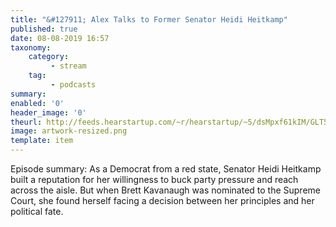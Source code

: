 ```yaml
---
title: "&#127911; Alex Talks to Former Senator Heidi Heitkamp"
published: true
date: 08-08-2019 16:57
taxonomy:
    category:
         - stream
    tag:
         - podcasts
summary:
enabled: '0'
header_image: '0'
theurl: http://feeds.hearstartup.com/~r/hearstartup/~5/dsMpxf61kIM/GLT5349418915.mp3
image: artwork-resized.png
template: item
---
```

 
Episode summary: As a Democrat from a red state, Senator Heidi Heitkamp built a reputation for her willingness to buck party pressure and reach across the aisle. But when Brett Kavanaugh was nominated to the Supreme Court, she found herself facing a decision between her principles and her political fate.
